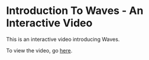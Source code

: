 # Introduction To Waves - An Interactive Video

This is an interactive video introducing Waves.

To view the video, go [here](https://airladon.github.io/ivid-wave/).